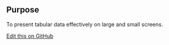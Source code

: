 ## Purpose

To present tabular data effectively on large and small screens.

[Edit this on GitHub](https://github.com/wellcomecollection/wellcomecollection.org/edit/master/common/views/components/styled/ResponsiveTableREADME.md)

